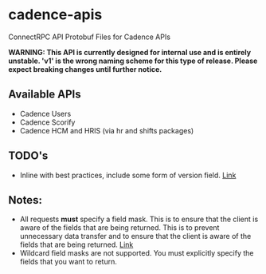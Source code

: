 # cadence-apis
ConnectRPC API Protobuf Files for Cadence APIs

**WARNING: This API is currently designed for internal use and is entirely unstable. 'v1' is the wrong naming scheme for this type of release. Please expect breaking changes until further notice.**

## Available APIs
- Cadence Users
- Cadence Scorify
- Cadence HCM and HRIS (via hr and shifts packages)

## TODO's
- Inline with best practices, include some form of version field. [Link](https://protobuf.dev/programming-guides/api/#include-version-field)

## Notes:
- All requests **must** specify a field mask. This is to ensure that the client is aware of the fields that are being returned. This is to prevent unnecessary data transfer and to ensure that the client is aware of the fields that are being returned. [Link](https://protobuf.dev/reference/protobuf/google.protobuf/#field-mask)
- Wildcard field masks are not supported. You must explicitly specify the fields that you want to return.